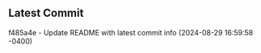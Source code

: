 
## Latest Commit
f485a4e - Update README with latest commit info (2024-08-29 16:59:58 -0400) <Yunxi-Zhou>
